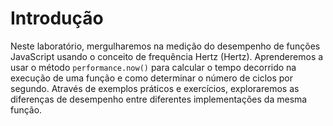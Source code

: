 # Introdução

Neste laboratório, mergulharemos na medição do desempenho de funções JavaScript usando o conceito de frequência Hertz (Hertz). Aprenderemos a usar o método `performance.now()` para calcular o tempo decorrido na execução de uma função e como determinar o número de ciclos por segundo. Através de exemplos práticos e exercícios, exploraremos as diferenças de desempenho entre diferentes implementações da mesma função.

